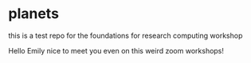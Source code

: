 # planets
this is a test repo for the foundations for research computing workshop

Hello Emily nice to meet you even on this weird zoom workshops!
